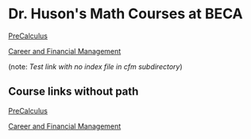 # Dr. Huson's Math Courses at BECA

[PreCalculus](./precalc)

[Career and Financial Management](./cfm)

(note: *Test link with no index file in cfm subdirectory*)

## Course links without path

[PreCalculus](precalc)

[Career and Financial Management](cfm)
